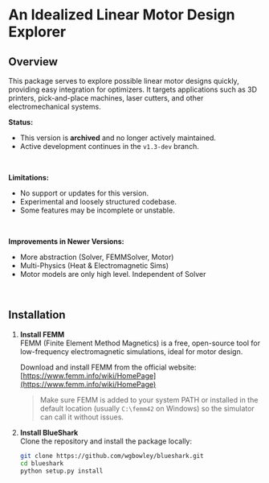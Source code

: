 # An Idealized Linear Motor Design Explorer

## Overview  
This package serves to explore possible linear motor designs quickly, providing easy integration for optimizers. It targets applications such as 3D printers, pick-and-place machines, laser cutters, and other electromechanical systems.

<b>Status:</b><br>
- This version is <b>archived</b> and no longer actively maintained.<br>
- Active development continues in the <code>v1.3-dev</code> branch.<br>
<br>

<b>Limitations:</b><br>
- No support or updates for this version.<br>
- Experimental and loosely structured codebase.<br>
- Some features may be incomplete or unstable.<br>
<br>

<b>Improvements in Newer Versions:</b><br>
- More abstraction (Solver, FEMMSolver, Motor)
- Multi-Physics (Heat & Electromagnetic Sims)
- Motor models are only high level. Independent of Solver

<br>


## Installation

1. **Install FEMM**  
   FEMM (Finite Element Method Magnetics) is a free, open-source tool for low-frequency electromagnetic simulations, ideal for motor design.

   Download and install FEMM from the official website:  
   [https://www.femm.info/wiki/HomePage](https://www.femm.info/wiki/HomePage)

   > Make sure FEMM is added to your system PATH or installed in the default location (usually `C:\femm42` on Windows) so the simulator can call it without issues.

2. **Install BlueShark**  
   Clone the repository and install the package locally:

   ```bash
   git clone https://github.com/wgbowley/blueshark.git
   cd blueshark
   python setup.py install

